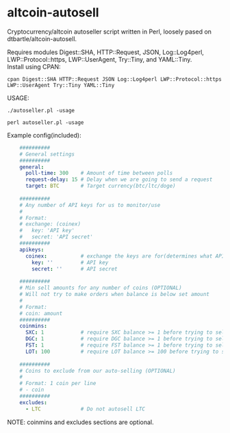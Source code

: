 altcoin-autosell
================

Cryptocurrency/altcoin autoseller script written in Perl, loosely pased on dtbartle/altcoin-autosell.

Requires modules Digest::SHA, HTTP::Request, JSON, Log::Log4perl, LWP::Protocol::https, LWP::UserAgent, Try::Tiny, and YAML::Tiny.  
Install using CPAN:
```shell
cpan Digest::SHA HTTP::Request JSON Log::Log4perl LWP::Protocol::https LWP::UserAgent Try::Tiny YAML::Tiny
```
  
USAGE:
```shell
./autoseller.pl -usage
```
```shell
perl autoseller.pl -usage
```

Example config(included):
```yaml
    ##########
    # General settings
    ##########
    general:
      poll-time: 300    # Amount of time between polls
      request-delay: 15 # Delay when we are going to send a request
      target: BTC       # Target currency(btc/ltc/doge)
    
    ##########
    # Any number of API keys for us to monitor/use
    # 
    # Format:
    # exchange: (coinex)
    #   key: 'API key'
    #   secret: 'API secret'
    ##########
    apikeys:
      coinex:           # exchange the keys are for(determines what API we need to use)
        key: ''         # API key
        secret: ''      # API secret
    
    ##########
    # Min sell amounts for any number of coins (OPTIONAL)
    # Will not try to make orders when balance is below set amount
    # 
    # Format:
    # coin: amount
    ##########
    coinmins:
      SXC: 1            # require SXC balance >= 1 before trying to sell
      DGC: 1            # require DGC balance >= 1 before trying to sell
      FST: 1            # require FST balance >= 1 before trying to sell
      LOT: 100          # require LOT balance >= 100 before trying to sell
    
    ##########
    # Coins to exclude from our auto-selling (OPTIONAL)
    #
    # Format: 1 coin per line
    # - coin
    ##########
    excludes:
      - LTC             # Do not autosell LTC
```
NOTE: coinmins and excludes sections are optional.
